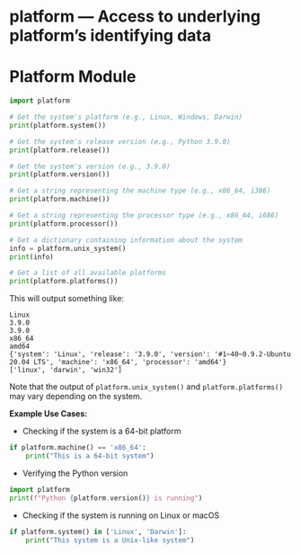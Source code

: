 # platform — Access to underlying platform’s identifying data

**Platform Module**
=================
```python
import platform

# Get the system's platform (e.g., Linux, Windows, Darwin)
print(platform.system())

# Get the system's release version (e.g., Python 3.9.0)
print(platform.release())

# Get the system's version (e.g., 3.9.0)
print(platform.version())

# Get a string representing the machine type (e.g., x86_64, i386)
print(platform.machine())

# Get a string representing the processor type (e.g., x86_64, i686)
print(platform.processor())

# Get a dictionary containing information about the system
info = platform.unix_system()
print(info)

# Get a list of all available platforms
print(platform.platforms())
```
This will output something like:
```
Linux
3.9.0
3.9.0
x86_64
amd64
{'system': 'Linux', 'release': '3.9.0', 'version': '#1~40~0.9.2-Ubuntu 20.04 LTS', 'machine': 'x86_64', 'processor': 'amd64'}
['linux', 'darwin', 'win32']
```
Note that the output of `platform.unix_system()` and `platform.platforms()` may vary depending on the system.

**Example Use Cases:**

* Checking if the system is a 64-bit platform
```python
if platform.machine() == 'x86_64':
    print("This is a 64-bit system")
```
* Verifying the Python version
```python
import platform
print(f"Python {platform.version()} is running")
```
* Checking if the system is running on Linux or macOS
```python
if platform.system() in ['Linux', 'Darwin']:
    print("This system is a Unix-like system")
```

